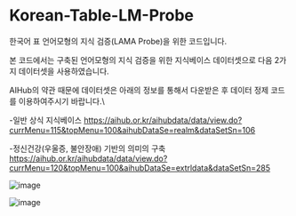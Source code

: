 # Korean-Table-LM-Probe


한국어 표 언어모형의 지식 검증(LAMA Probe)을 위한 코드입니다.

본 코드에서는 구축된 언어모형의 지식 검증을 위한 지식베이스 데이터셋으로 다음 2가지 데이터셋을 사용하였습니다.

AIHub의 약관 때문에 데이터셋은 아래의 정보를 통해서 다운받은 후 데이터 정제 코드를 이용하여주시기 바랍니다.\

-일반 상식 지식베이스
https://aihub.or.kr/aihubdata/data/view.do?currMenu=115&topMenu=100&aihubDataSe=realm&dataSetSn=106

-정신건강(우울증, 불안장애) 기반의 의미의 구축
https://aihub.or.kr/aihubdata/data/view.do?currMenu=120&topMenu=100&aihubDataSe=extrldata&dataSetSn=285



![image](https://user-images.githubusercontent.com/11895148/185902555-e8c2a451-6fd9-4a26-aa02-5e63308dcb5a.png)


![image](https://user-images.githubusercontent.com/11895148/185903769-2e6385f9-b6dc-4639-bf1e-b6b03e040113.png)
